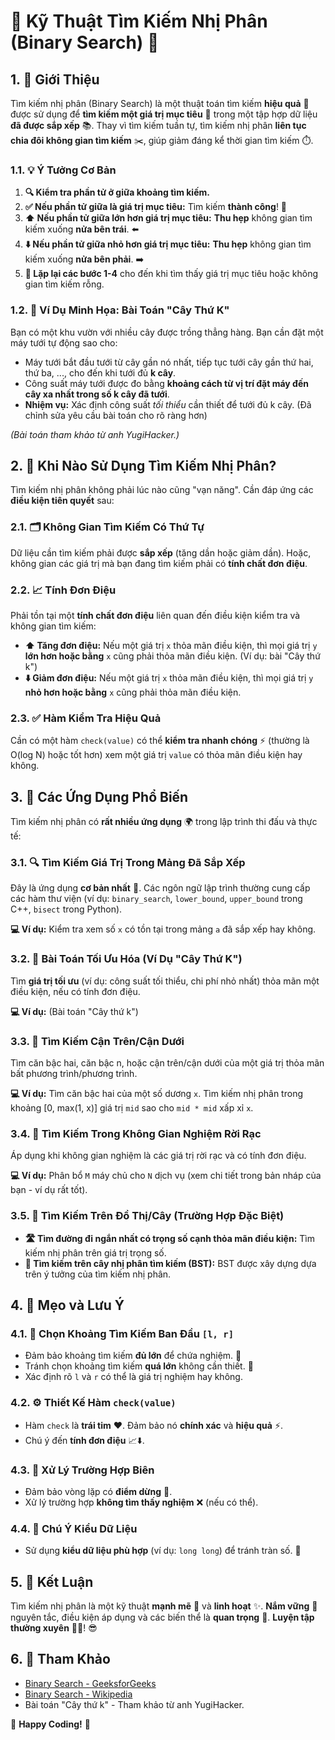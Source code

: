 # 🔎 Kỹ Thuật Tìm Kiếm Nhị Phân (Binary Search) 🚀

## 1. 👋 Giới Thiệu

Tìm kiếm nhị phân (Binary Search) là một thuật toán tìm kiếm **hiệu quả** 💪 được sử dụng để **tìm kiếm một giá trị mục tiêu** 🎯 trong một tập hợp dữ liệu **đã được sắp xếp** 📚. Thay vì tìm kiếm tuần tự, tìm kiếm nhị phân **liên tục chia đôi không gian tìm kiếm** ✂️, giúp giảm đáng kể thời gian tìm kiếm ⏱️.

### 1.1. 💡 Ý Tưởng Cơ Bản

1.  **🔍 Kiểm tra phần tử ở giữa khoảng tìm kiếm.**
2.  **✅ Nếu phần tử giữa là giá trị mục tiêu:** Tìm kiếm **thành công**! 🎉
3.  **⬆️ Nếu phần tử giữa lớn hơn giá trị mục tiêu:** **Thu hẹp** không gian tìm kiếm xuống **nửa bên trái**. ⬅️
4.  **⬇️ Nếu phần tử giữa nhỏ hơn giá trị mục tiêu:** **Thu hẹp** không gian tìm kiếm xuống **nửa bên phải**. ➡️
5.  **🔄 Lặp lại các bước 1-4** cho đến khi tìm thấy giá trị mục tiêu hoặc không gian tìm kiếm rỗng.

### 1.2. 📌 Ví Dụ Minh Họa: Bài Toán "Cây Thứ K"

Bạn có một khu vườn với nhiều cây được trồng thẳng hàng. Bạn cần đặt một máy tưới tự động sao cho:

*   Máy tưới bắt đầu tưới từ cây gần nó nhất, tiếp tục tưới cây gần thứ hai, thứ ba, ..., cho đến khi tưới đủ **k cây**.
*   Công suất máy tưới được đo bằng **khoảng cách từ vị trí đặt máy đến cây xa nhất trong số k cây đã tưới**.
*   **Nhiệm vụ:** Xác định công suất *tối thiểu* cần thiết để tưới đủ k cây. (Đã chỉnh sửa yêu cầu bài toán cho rõ ràng hơn)

_(Bài toán tham khảo từ anh YugiHacker.)_

## 2. 🤔 Khi Nào Sử Dụng Tìm Kiếm Nhị Phân?

Tìm kiếm nhị phân không phải lúc nào cũng "vạn năng".  Cần đáp ứng các **điều kiện tiên quyết** sau:

### 2.1. 🗂️ Không Gian Tìm Kiếm Có Thứ Tự

Dữ liệu cần tìm kiếm phải được **sắp xếp** (tăng dần hoặc giảm dần). Hoặc, không gian các giá trị mà bạn đang tìm kiếm phải có **tính chất đơn điệu**.

### 2.2. 📈 Tính Đơn Điệu

Phải tồn tại một **tính chất đơn điệu** liên quan đến điều kiện kiểm tra và không gian tìm kiếm:

*   **⬆️ Tăng đơn điệu:** Nếu một giá trị `x` thỏa mãn điều kiện, thì mọi giá trị `y` **lớn hơn hoặc bằng** `x` cũng phải thỏa mãn điều kiện. (Ví dụ: bài "Cây thứ k")
*   **⬇️ Giảm đơn điệu:** Nếu một giá trị `x` thỏa mãn điều kiện, thì mọi giá trị `y` **nhỏ hơn hoặc bằng** `x` cũng phải thỏa mãn điều kiện.

### 2.3. ✅ Hàm Kiểm Tra Hiệu Quả

Cần có một hàm `check(value)` có thể **kiểm tra nhanh chóng** ⚡ (thường là O(log N) hoặc tốt hơn) xem một giá trị `value` có thỏa mãn điều kiện hay không.

## 3. 🚀 Các Ứng Dụng Phổ Biến

Tìm kiếm nhị phân có **rất nhiều ứng dụng** 🌍 trong lập trình thi đấu và thực tế:

### 3.1. 🔍 Tìm Kiếm Giá Trị Trong Mảng Đã Sắp Xếp

Đây là ứng dụng **cơ bản nhất** 🦴. Các ngôn ngữ lập trình thường cung cấp các hàm thư viện (ví dụ: `binary_search`, `lower_bound`, `upper_bound` trong C++, `bisect` trong Python).

**💻 Ví dụ:** Kiểm tra xem số `x` có tồn tại trong mảng `a` đã sắp xếp hay không.

### 3.2. 🎯 Bài Toán Tối Ưu Hóa (Ví Dụ "Cây Thứ K")

Tìm **giá trị tối ưu** (ví dụ: công suất tối thiểu, chi phí nhỏ nhất) thỏa mãn một điều kiện, nếu có tính đơn điệu.

**💻 Ví dụ:** (Bài toán "Cây thứ k")

### 3.3. 📐 Tìm Kiếm Cận Trên/Cận Dưới

Tìm căn bậc hai, căn bậc n, hoặc cận trên/cận dưới của một giá trị thỏa mãn bất phương trình/phương trình.

**💻 Ví dụ:** Tìm căn bậc hai của một số dương `x`. Tìm kiếm nhị phân trong khoảng [0, max(1, x)] giá trị `mid` sao cho `mid * mid` xấp xỉ `x`.

### 3.4. 🧩 Tìm Kiếm Trong Không Gian Nghiệm Rời Rạc

Áp dụng khi không gian nghiệm là các giá trị rời rạc và có tính đơn điệu.

**💻 Ví dụ:** Phân bổ `M` máy chủ cho `N` dịch vụ (xem chi tiết trong bản nháp của bạn - ví dụ rất tốt).

### 3.5. 🌳 Tìm Kiếm Trên Đồ Thị/Cây (Trường Hợp Đặc Biệt)

*   **🛣️ Tìm đường đi ngắn nhất có trọng số cạnh thỏa mãn điều kiện:** Tìm kiếm nhị phân trên giá trị trọng số.
*   **🌲 Tìm kiếm trên cây nhị phân tìm kiếm (BST):** BST được xây dựng dựa trên ý tưởng của tìm kiếm nhị phân.

## 4. 🔑 Mẹo và Lưu Ý

### 4.1. 📏 Chọn Khoảng Tìm Kiếm Ban Đầu `[l, r]`

*   Đảm bảo khoảng tìm kiếm **đủ lớn** để chứa nghiệm. 🎯
*   Tránh chọn khoảng tìm kiếm **quá lớn** không cần thiết. 🐌
*   Xác định rõ `l` và `r` có thể là giá trị nghiệm hay không.

### 4.2. ⚙️ Thiết Kế Hàm `check(value)`

*   Hàm `check` là **trái tim** ❤️. Đảm bảo nó **chính xác** và **hiệu quả** ⚡.
*   Chú ý đến **tính đơn điệu** 📈⬇️.

### 4.3. 🚧 Xử Lý Trường Hợp Biên

*   Đảm bảo vòng lặp có **điểm dừng** 🛑.
*   Xử lý trường hợp **không tìm thấy nghiệm** ❌ (nếu có thể).

### 4.4. 🔢 Chú Ý Kiểu Dữ Liệu

*   Sử dụng **kiểu dữ liệu phù hợp** (ví dụ: `long long`) để tránh tràn số. 🧐

## 5. 🎉 Kết Luận

Tìm kiếm nhị phân là một kỹ thuật **mạnh mẽ** 💪 và **linh hoạt** ✨. **Nắm vững** 🧠 nguyên tắc, điều kiện áp dụng và các biến thể là **quan trọng** 🌟. **Luyện tập thường xuyên** 🏋️‍♀️! 😎

## 6. 🔗 Tham Khảo

*   [Binary Search - GeeksforGeeks](https://www.geeksforgeeks.org/binary-search/)
*   [Binary Search - Wikipedia](https://en.wikipedia.org/wiki/Binary_search_algorithm)
*   Bài toán "Cây thứ k" - Tham khảo từ anh YugiHacker.

🚀 **Happy Coding!** 🎯
